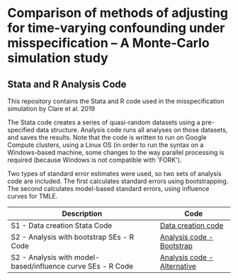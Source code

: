 # Comparison of methods of adjusting for time-varying confounding under misspecification – A Monte-Carlo simulation study
## Stata and R Analysis Code

This repository contains the Stata and R code used in the misspecification simulation by Clare et al. 2019

The Stata code creates a series of quasi-random datasets using a pre-specified data structure.
Analysis code runs all analyses on those datasets, and saves the results. Note that the code is written to run on Google Compute clusters, using a Linux OS (in order to run the syntax on a Windows-based machine, some changes to the way parallel processing is required (because Windows is not compatible with 'FORK').

Two types of standard error estimates were used, so two sets of analysis code are included. The first calculates standard errors using bootstrapping. The second calculates model-based standard errors, using influence curves for TMLE.

| Description | Code |
| --- | --- |
| S1 - Data creation Stata Code | [Data creation code](Code/S1_data_creation.do) |
| S2 - Analysis with bootstrap SEs - R Code | [Analysis code - Bootstrap](Code/S2_analysis_code_bootstrap.R) |
| S2 - Analysis with model-based/influence curve SEs - R Code | [Analysis code - Alternative](Code/S3_analysis_code_IC.R) |



